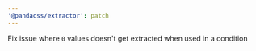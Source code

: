 ```yaml
---
'@pandacss/extractor': patch
---
```


Fix issue where `0` values doesn't get extracted when used in a condition
